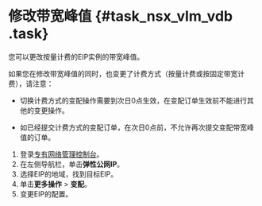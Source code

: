 # 修改带宽峰值 {#task_nsx_vlm_vdb .task}

您可以更改按量计费的EIP实例的带宽峰值。

如果您在修改带宽峰值的同时，也变更了计费方式（按量计费或按固定带宽计费），请注意：

-   切换计费方式的变配操作需要到次日0点生效，在变配订单生效前不能进行其他的变更操作。

-   如已经提交计费方式的变配订单，在次日0点前，不允许再次提交变配带宽峰值的订单。


1.   登录[专有网络管理控制台](https://vpcnext.console.aliyun.com)。 
2.   在左侧导航栏，单击**弹性公网IP**。 
3.   选择EIP的地域，找到目标EIP。 
4.   单击**更多操作** \> **变配**。 
5.   变更EIP的配置。 

